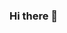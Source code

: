### Hi there 👋

<!--
**FerreiraPedroo/FerreiraPedroo** is a ✨ _special_ ✨ repository because its `README.md` (this file) appears on your GitHub profile.
 <div>
  <a href="https://github.com/FerreiraPedroo">
  <img height="180em" src="https://github-readme-stats.vercel.app/api?username=FerreiraPedroo&show_icons=true&theme=dracula&include_all_commits=true&count_private=true"/>
  <img height="180em" src="https://github-readme-stats.vercel.app/api/top-langs/?username=FerreiraPedroo&layout=compact&langs_count=7&theme=dracula"/>
</div>



<hr>
API utilizadas
🏷️ YouTube - 










-->
